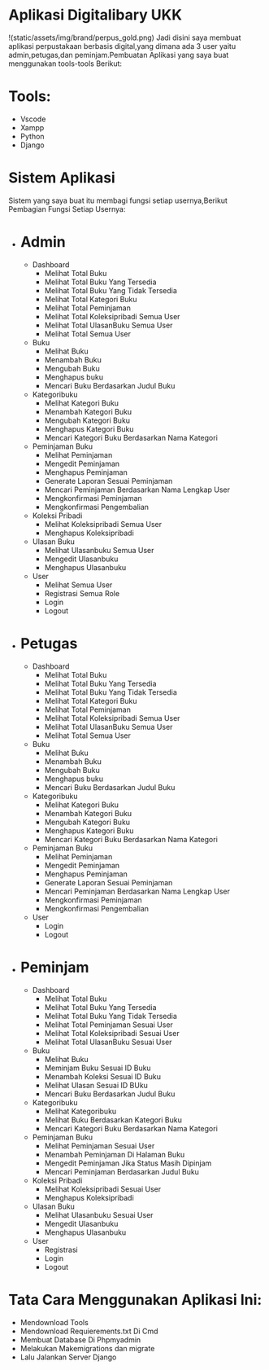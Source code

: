 # Aplikasi Digitalibary UKK
!(static/assets/img/brand/perpus_gold.png)
Jadi disini saya membuat aplikasi perpustakaan berbasis digital,yang dimana ada 3 user yaitu admin,petugas,dan peminjam.Pembuatan Aplikasi yang saya buat menggunakan tools-tools Berikut:

# Tools:
- Vscode
- Xampp
- Python
- Django

# Sistem Aplikasi
Sistem yang saya buat itu membagi fungsi setiap usernya,Berikut Pembagian Fungsi Setiap Usernya:
- # Admin
  * Dashboard
    * Melihat Total Buku
    * Melihat Total Buku Yang Tersedia
    * Melihat Total Buku Yang Tidak Tersedia
    * Melihat Total Kategori Buku
    * Melihat Total Peminjaman
    * Melihat Total Koleksipribadi Semua User
    * Melihat Total UlasanBuku Semua User
    * Melihat Total Semua User
  * Buku
    * Melihat Buku 
    * Menambah Buku
    * Mengubah Buku
    * Menghapus buku
    * Mencari Buku Berdasarkan Judul Buku
  * Kategoribuku
    * Melihat Kategori Buku 
    * Menambah Kategori Buku
    * Mengubah Kategori Buku
    * Menghapus Kategori Buku
    * Mencari Kategori Buku Berdasarkan Nama Kategori
  * Peminjaman Buku
    * Melihat Peminjaman
    * Mengedit Peminjaman
    * Menghapus Peminjaman
    * Generate Laporan Sesuai Peminjaman
    * Mencari Peminjaman Berdasarkan Nama Lengkap User
    * Mengkonfirmasi Peminjaman
    * Mengkonfirmasi Pengembalian
  * Koleksi Pribadi
    * Melihat Koleksipribadi Semua User
    * Menghapus Koleksipribadi
  * Ulasan Buku
    * Melihat Ulasanbuku Semua User
    * Mengedit Ulasanbuku
    * Menghapus Ulasanbuku
  * User
    * Melihat Semua User
    * Registrasi Semua Role
    * Login
    * Logout
- # Petugas
  * Dashboard
    * Melihat Total Buku
    * Melihat Total Buku Yang Tersedia
    * Melihat Total Buku Yang Tidak Tersedia
    * Melihat Total Kategori Buku
    * Melihat Total Peminjaman
    * Melihat Total Koleksipribadi Semua User
    * Melihat Total UlasanBuku Semua User
    * Melihat Total Semua User
  * Buku
    * Melihat Buku 
    * Menambah Buku
    * Mengubah Buku
    * Menghapus buku
    * Mencari Buku Berdasarkan Judul Buku
  * Kategoribuku
    * Melihat Kategori Buku 
    * Menambah Kategori Buku
    * Mengubah Kategori Buku
    * Menghapus Kategori Buku
    * Mencari Kategori Buku Berdasarkan Nama Kategori
  * Peminjaman Buku
    * Melihat Peminjaman
    * Mengedit Peminjaman
    * Menghapus Peminjaman
    * Generate Laporan Sesuai Peminjaman
    * Mencari Peminjaman Berdasarkan Nama Lengkap User
    * Mengkonfirmasi Peminjaman
    * Mengkonfirmasi Pengembalian
  * User
    * Login
    * Logout
- # Peminjam
  * Dashboard
    * Melihat Total Buku
    * Melihat Total Buku Yang Tersedia
    * Melihat Total Buku Yang Tidak Tersedia
    * Melihat Total Peminjaman Sesuai User 
    * Melihat Total Koleksipribadi Sesuai User
    * Melihat Total UlasanBuku Sesuai User
  * Buku
    * Melihat Buku
    * Meminjam Buku Sesuai ID Buku
    * Menambah Koleksi Sesuai ID Buku
    * Melihat Ulasan Sesuai ID BUku
    * Mencari Buku Berdasarkan Judul Buku
  * Kategoribuku
    * Melihat Kategoribuku
    * Melihat Buku Berdasarkan Kategori Buku
    * Mencari Kategori Buku Berdasarkan Nama Kategori
  * Peminjaman Buku
    * Melihat Peminjaman Sesuai User
    * Menambah Peminjaman Di Halaman Buku
    * Mengedit Peminjaman Jika Status Masih Dipinjam
    * Mencari Peminjaman Berdasarkan Judul Buku
  * Koleksi Pribadi
    * Melihat Koleksipribadi Sesuai User
    * Menghapus Koleksipribadi
  * Ulasan Buku
    * Melihat Ulasanbuku Sesuai User
    * Mengedit Ulasanbuku
    * Menghapus Ulasanbuku
  * User
    * Registrasi
    * Login
    * Logout

# Tata Cara Menggunakan Aplikasi Ini:
- Mendownload Tools
- Mendownload Requierements.txt Di Cmd
- Membuat Database Di Phpmyadmin
- Melakukan Makemigrations dan migrate
- Lalu Jalankan Server Django
